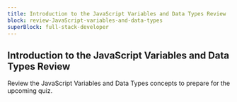 ```yaml
---
title: Introduction to the JavaScript Variables and Data Types Review
block: review-JavaScript-variables-and-data-types
superBlock: full-stack-developer
---
```


## Introduction to the JavaScript Variables and Data Types Review

Review the JavaScript Variables and Data Types concepts to prepare for the upcoming quiz.
